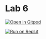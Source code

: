 # Lab 6

[![Open in Gitpod](https://gitpod.io/button/open-in-gitpod.svg)](https://gitpod.io/#https://github.com/snickdx/info2602l6)

[![Run on Repl.it](https://repl.it/badge/github/uwidcit/info2602ps)](https://repl.it/github/snickdx/info2602l6)
